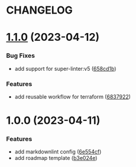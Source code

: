 # CHANGELOG

# [1.1.0](https://github.com/seantrane/engineering/compare/v1.0.0...v1.1.0) (2023-04-12)


### Bug Fixes

* add support for super-linter:v5 ([658cd1b](https://github.com/seantrane/engineering/commit/658cd1bc945d0bcd6269ea82ff6e63143babfe9f))


### Features

* add reusable workflow for terraform ([6837922](https://github.com/seantrane/engineering/commit/6837922b62d8cdfc4c9ad597c6b4ee4b5b07df9c))

# 1.0.0 (2023-04-11)


### Features

* add markdownlint config ([6e554cf](https://github.com/seantrane/engineering/commit/6e554cf9f4f9fc2056a095782584972e426740d3))
* add roadmap template ([b3e024e](https://github.com/seantrane/engineering/commit/b3e024ea538583fa8a5cdb7be6196f96dbd6cf00))
